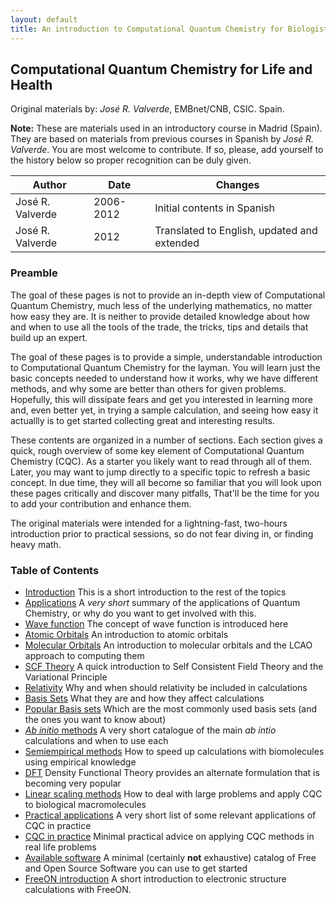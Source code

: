 ```yaml
---
layout: default
title: An introduction to Computational Quantum Chemistry for Biologists
---
```


Computational Quantum Chemistry for Life and Health
---------------------------------------------------

Original materials by: *José R. Valverde*, EMBnet/CNB, CSIC. Spain.

**Note:** These are materials used in an introductory course in Madrid (Spain). They are based on materials from previous courses in Spanish by *José R. Valverde*. You are most welcome to contribute. If so, please, add yourself to the history below so proper recognition can be duly given.

|Author|Date|Changes|
|------|----|-------|
|José R. Valverde|2006-2012|Initial contents in Spanish|
|José R. Valverde|2012|Translated to English, updated and extended|

### Preamble

The goal of these pages is not to provide an in-depth view of Computational Quantum Chemistry, much less of the underlying mathematics, no matter how easy they are. It is neither to provide detailed knowledge about how and when to use all the tools of the trade, the tricks, tips and details that build up an expert.

The goal of these pages is to provide a simple, understandable introduction to Computational Quantum Chemistry for the layman. You will learn just the basic concepts needed to understand how it works, why we have different methods, and why some are better than others for given problems. Hopefully, this will dissipate fears and get you interested in learning more and, even better yet, in trying a sample calculation, and seeing how easy it actuallly is to get started collecting great and interesting results.

These contents are organized in a number of sections. Each section gives a quick, rough overview of some key element of Computational Quantum Chemistry (CQC). As a starter you likely want to read through all of them. Later, you may want to jump directly to a specific topic to refresh a basic concept. In due time, they will all become so familiar that you will look upon these pages critically and discover many pitfalls, That'll be the time for you to add your contribution and enhance them.

The original materials were intended for a lightning-fast, two-hours introduction prior to practical sessions, so do not fear diving in, or finding heavy math.

### Table of Contents

-   [Introduction](ICQCB_Introduction "wikilink") This is a short introduction to the rest of the topics
-   [Applications](ICQCB_Applications "wikilink") A *very short* summary of the applications of Quantum Chemistry, or why do you want to get involved with this.
-   [Wave function](ICQCB_Wavefunction "wikilink") The concept of wave function is introduced here
-   [Atomic Orbitals](ICQCB_Orbitals "wikilink") An introduction to atomic orbitals
-   [Molecular Orbitals](ICQCB_Molecular_Orbitals "wikilink") An introduction to molecular orbitals and the LCAO approach to computing them
-   [SCF Theory](ICQCB_SCF_Theory "wikilink") A quick introduction to Self Consistent Field Theory and the Variational Principle
-   [Relativity](ICQCB_Relativity "wikilink") Why and when should relativity be included in calculations
-   [Basis Sets](ICQCB_Basis_Sets "wikilink") What they are and how they affect calculations
-   [Popular Basis sets](ICQCB_Popular_Basis_Sets "wikilink") Which are the most commonly used basis sets (and the ones you want to know about)
-   [*Ab initio* methods](ICQCB_Ab_initio_methods "wikilink") A very short catalogue of the main *ab intio* calculations and when to use each
-   [Semiempirical methods](ICQCB_Semiempirical_methods "wikilink") How to speed up calculations with biomolecules using empirical knowledge
-   [DFT](ICQCB_DFT "wikilink") Density Functional Theory provides an alternate formulation that is becoming very popular
-   [Linear scaling methods](ICQCB_Linear_Scaling "wikilink") How to deal with large problems and apply CQC to biological macromolecules
-   [Practical applications](ICQCB_Practical_Applications "wikilink") A very short list of some relevant applications of CQC in practice
-   [CQC in practice](ICQCB_CQC_in_practice "wikilink") Minimal practical advice on applying CQC methods in real life problems
-   [Available software](ICQCB_Available_software "wikilink") A minimal (certainly **not** exhaustive) catalog of Free and Open Source Software you can use to get started
-   [FreeON introduction](ICQCB_FreeON_intro "wikilink") A short introduction to electronic structure calculations with FreeON.

